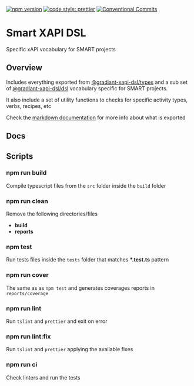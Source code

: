 [![npm version](https://badge.fury.io/js/%40gradiant%2Fsmart-xapi-dsl.svg)](https://badge.fury.io/js/%40gradiant%2Fsmart-xapi-dsl)
[![code style: prettier](https://img.shields.io/badge/code_style-prettier-ff69b4.svg)](https://github.com/prettier/prettier)
[![Conventional Commits](https://img.shields.io/badge/Conventional%20Commits-1.0.0-yellow.svg)](https://conventionalcommits.org)

# Smart XAPI DSL

Specific xAPI vocabulary for SMART projects

## Overview

Includes everything exported from [@gradiant-xapi-dsl/types](https://github.com/Gradiant/gradiant-xapi-dsl/tree/master/src/types) and a sub set of [@gradiant-xapi-dsl/dsl](https://github.com/Gradiant/gradiant-xapi-dsl/tree/master/src/dsl) vocabulary specific for SMART projects.

It also include a set of utility functions to checks for specific activity types, verbs, recipes, etc

Check the [markdown documentation](./docs/README.md) for more info about what is exported

## Docs

## Scripts

### npm run build

Compile typescript files from the `src` folder inside the `build` folder

### npm run clean

Remove the following directories/files

- **build**
- **reports**

### npm test

Run tests files inside the `tests` folder that matches **\*.test.ts** pattern

### npm run cover

The same as as `npm test` and generates coverages reports in `reports/coverage`

### npm run lint

Run `tslint` and `prettier` and exit on error

### npm run lint:fix

Run `tslint` and `prettier` applying the available fixes

### npm run ci

Check linters and run the tests

